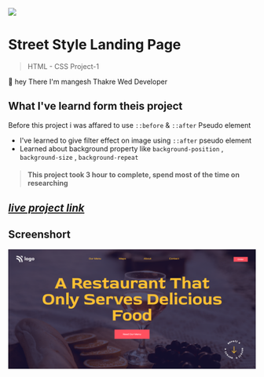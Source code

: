 ![](https://img.shields.io/badge/Live%20Project%202-Hosting%20Landing%20Page-brightgreen)

# Street Style Landing Page 
> HTML - CSS Project-1 

🙌 hey There I'm mangesh Thakre Wed Developer 
##  What I've learnd form theis project 
 
  Before this project i was affared to use `::before` & `::after` Pseudo element
 - I've learned to give filter effect on image using `::after` pseudo element
 - Learned about background property like `background-position`  , `background-size` , `background-repeat`
> #### This project took 3 hour to complete, spend most of the time on researching 

 ##  _[live project link](https://full-stack-js-html-css-project-2.netlify.app "HTML-CSS_Project-2" )_

## Screenshort
![alt text](https://github.com/MangeshThakre/HTML-CSS-Project-2/blob/master/Project-2.png?raw=true)
